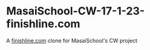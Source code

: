# MasaiSchool-CW-17-1-23-finishline.com
A <a href="www.finishline.com">finishline.com</a> clone for MasaiSchool's CW project
